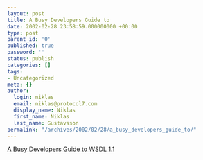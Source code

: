 ```yaml
---
layout: post
title: A Busy Developers Guide to
date: 2002-02-28 23:58:59.000000000 +00:00
type: post
parent_id: '0'
published: true
password: ''
status: publish
categories: []
tags:
- Uncategorized
meta: {}
author:
  login: niklas
  email: niklas@protocol7.com
  display_name: Niklas
  first_name: Niklas
  last_name: Gustavsson
permalink: "/archives/2002/02/28/a_busy_developers_guide_to/"
---
```

[A Busy Developers Guide to WSDL 1.1](http://radio.weblogs.com/0101679/stories/2002/02/15/aBusyDevelopersGuideToWsdl11.html)

